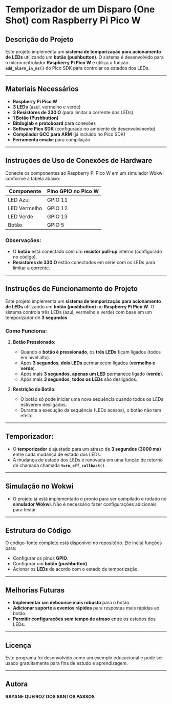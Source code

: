 # Temporizador de um Disparo (One Shot) com Raspberry Pi Pico W

## Descrição do Projeto

Este projeto implementa um **sistema de temporização para acionamento de LEDs** utilizando um **botão (pushbutton)**. O sistema é desenvolvido para o microcontrolador **Raspberry Pi Pico W** e utiliza a função **`add_alarm_in_ms()`** do Pico SDK para controlar os estados dos LEDs.

---

## Materiais Necessários

- **Raspberry Pi Pico W**
- **3 LEDs** (azul, vermelho e verde)
- **3 Resistores de 330 Ω** (para limitar a corrente dos LEDs)
- **1 Botão (Pushbutton)**
- **Bitdoglab** e **protoboard** para conexões
- **Software Pico SDK** (configurado no ambiente de desenvolvimento)
- **Compilador GCC para ARM** (já incluído no Pico SDK)
- **Ferramenta cmake** para compilação

---

## Instruções de Uso de Conexões de Hardware

Conecte os componentes ao Raspberry Pi Pico W em um simulador Wokwi conforme a tabela abaixo:

| Componente  | Pino GPIO no Pico W |
|-------------|---------------------|
| LED Azul    | GPIO 11             |
| LED Vermelho| GPIO 12             |
| LED Verde   | GPIO 13             |
| Botão       | GPIO 5              |

### Observações:

- O **botão** está conectado com um **resistor pull-up** interno (configurado no código).
- **Resistores de 330 Ω** estão conectados em série com os LEDs para limitar a corrente.

---

## Instruções de Funcionamento do Projeto

Este projeto implementa um **sistema de temporização para acionamento de LEDs** utilizando um **botão (pushbutton)** no **Raspberry Pi Pico W**. O sistema controla três LEDs (azul, vermelho e verde) com base em um temporizador de **3 segundos**.

### Como Funciona:

1. **Botão Pressionado:**
   - Quando o **botão é pressionado**, os **três LEDs** ficam ligados (todos em nível alto).
   - Após **3 segundos**, **dois LEDs** permanecem ligados (**vermelho e verde**).
   - Após mais **3 segundos**, **apenas um LED** permanece ligado (**verde**).
   - Após mais **3 segundos**, **todos os LEDs** são desligados.

2. **Restrição do Botão:**
   - O botão só pode iniciar uma nova sequência quando todos os LEDs estiverem desligados.
   - Durante a execução da sequência (LEDs acesos), o botão não tem efeito.

---

## Temporizador:

- O **temporizador** é ajustado para um atraso de **3 segundos (3000 ms)** entre cada mudança de estado dos LEDs.
- A mudança de estado dos LEDs é renovada em uma função de retorno de chamada chamada **`turn_off_callback()`**.

---

## Simulação no Wokwi

- O projeto já está implementado e pronto para ser compilado e rodado no **simulador Wokwi**. Não é necessário fazer configurações adicionais para testar.

---

## Estrutura do Código

O código-fonte completo está disponível no repositório. Ele inclui funções para:

- Configurar os pinos **GPIO**.
- Configurar um **botão (pushbutton)**.
- Acionar os **LEDs** de acordo com o estado de temporização.
  
---

## Melhorias Futuras

- **Implementar um debounce mais robusto** para o botão.
- **Adicionar suporte a eventos rápidos** para respostas mais rápidas ao botão.
- **Permitir configurações sem tempo de atraso** entre os estados dos LEDs.

---

## Licença

Este programa foi desenvolvido como um exemplo educacional e pode ser usado gratuitamente para fins de estudo e aprendizagem.

---

## Autora

**RAYANE QUEIROZ DOS SANTOS PASSOS**
